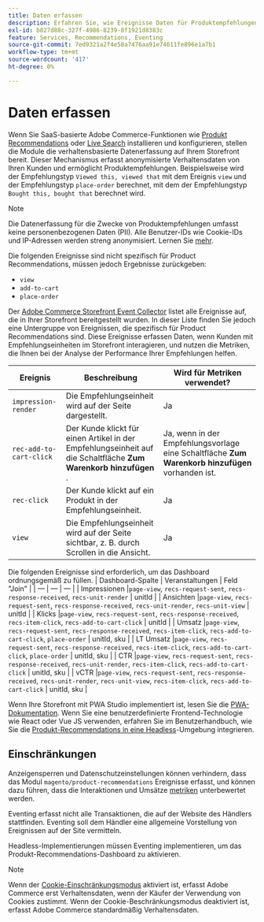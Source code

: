 ```yaml
---
title: Daten erfassen
description: Erfahren Sie, wie Ereignisse Daten für Produktempfehlungen erfassen.
exl-id: b827d88c-327f-4986-8239-8f1921d8383c
feature: Services, Recommendations, Eventing
source-git-commit: 7ed9321a2f4e58a7476aa91e74611fe896e1a7b1
workflow-type: tm+mt
source-wordcount: '417'
ht-degree: 0%

---
```


# Daten erfassen

Wenn Sie SaaS-basierte Adobe Commerce-Funktionen wie [Produkt Recommendations](install-configure.md) oder [Live Search](https://experienceleague.adobe.com/docs/commerce-merchant-services/live-search/onboard/install.html) installieren und konfigurieren, stellen die Module die verhaltensbasierte Datenerfassung auf Ihrem Storefront bereit. Dieser Mechanismus erfasst anonymisierte Verhaltensdaten von Ihren Kunden und ermöglicht Produktempfehlungen. Beispielsweise wird der Empfehlungstyp `Viewed this, viewed that` mit dem Ereignis `view` und der Empfehlungstyp `place-order` berechnet, mit dem der Empfehlungstyp `Bought this, bought that` berechnet wird.

>[!NOTE]
>
>Die Datenerfassung für die Zwecke von Produktempfehlungen umfasst keine personenbezogenen Daten (PII). Alle Benutzer-IDs wie Cookie-IDs und IP-Adressen werden streng anonymisiert. Lernen Sie [mehr](https://www.adobe.com/privacy/experience-cloud.html).

Die folgenden Ereignisse sind nicht spezifisch für Product Recommendations, müssen jedoch Ergebnisse zurückgeben:

- `view`
- `add-to-cart`
- `place-order`

Der [Adobe Commerce Storefront Event Collector](https://developer.adobe.com/commerce/services/shared-services/storefront-events/collector/#quick-start) listet alle Ereignisse auf, die in Ihrer Storefront bereitgestellt wurden. In dieser Liste finden Sie jedoch eine Untergruppe von Ereignissen, die spezifisch für Product Recommendations sind. Diese Ereignisse erfassen Daten, wenn Kunden mit Empfehlungseinheiten im Storefront interagieren, und nutzen die Metriken, die Ihnen bei der Analyse der Performance Ihrer Empfehlungen helfen.

| Ereignis | Beschreibung | Wird für Metriken verwendet? |
| --- | --- | --- |
| `impression-render` | Die Empfehlungseinheit wird auf der Seite dargestellt. | Ja |
| `rec-add-to-cart-click` | Der Kunde klickt für einen Artikel in der Empfehlungseinheit auf die Schaltfläche **Zum Warenkorb hinzufügen** . | Ja, wenn in der Empfehlungsvorlage eine Schaltfläche **Zum Warenkorb hinzufügen** vorhanden ist. |
| `rec-click` | Der Kunde klickt auf ein Produkt in der Empfehlungseinheit. | Ja |
| `view` | Die Empfehlungseinheit wird auf der Seite sichtbar, z. B. durch Scrollen in die Ansicht. | Ja |

Die folgenden Ereignisse sind erforderlich, um das Dashboard ordnungsgemäß zu füllen.
| Dashboard-Spalte | Veranstaltungen    | Feld &quot;Join&quot;  |
| — | — | — |
| Impressionen      |`page-view`, `recs-request-sent`, `recs-response-received`, `recs-unit-render` | unitId  |
| Ansichten            |`page-view`, `recs-request-sent`, `recs-response-received`, `recs-unit-render`, `recs-unit-view` | unitId  |
| Klicks           |`page-view`, `recs-request-sent`, `recs-response-received`, `recs-item-click`, `recs-add-to-cart-click`    | unitId  |
| Umsatz          |`page-view`, `recs-request-sent`, `recs-response-received`, `recs-item-click`, `recs-add-to-cart-click`, `place-order` | unitId, sku |
| LT Umsatz       |`page-view`, `recs-request-sent`, `recs-response-received`, `recs-item-click`, `recs-add-to-cart-click`, `place-order` | unitId, sku |
| CTR              |`page-view`, `recs-request-sent`, `recs-response-received`, `recs-unit-render`, `recs-item-click`, `recs-add-to-cart-click`  | unitId, sku |
| vCTR             |`page-view`, `recs-request-sent`, `recs-response-received`, `recs-unit-render`, `recs-unit-view`, `recs-item-click`, `recs-add-to-cart-click` | unitId, sku |

Wenn Ihre Storefront mit PWA Studio implementiert ist, lesen Sie die [PWA-Dokumentation](https://developer.adobe.com/commerce/pwa-studio/integrations/product-recommendations/). Wenn Sie eine benutzerdefinierte Frontend-Technologie wie React oder Vue JS verwenden, erfahren Sie im Benutzerhandbuch, wie Sie die [Produkt-Recommendations in eine Headless](headless.md)-Umgebung integrieren.

## Einschränkungen

Anzeigensperren und Datenschutzeinstellungen können verhindern, dass das Modul `magento/product-recommendations` Ereignisse erfasst, und können dazu führen, dass die Interaktionen und Umsätze [metriken](workspace.md) unterbewertet werden.

Eventing erfasst nicht alle Transaktionen, die auf der Website des Händlers stattfinden. Eventing soll dem Händler eine allgemeine Vorstellung von Ereignissen auf der Site vermitteln.

Headless-Implementierungen müssen Eventing implementieren, um das Produkt-Recommendations-Dashboard zu aktivieren.

>[!NOTE]
>
>Wenn der [Cookie-Einschränkungsmodus](https://experienceleague.adobe.com/docs/commerce-admin/start/compliance/privacy/compliance-cookie-law.html) aktiviert ist, erfasst Adobe Commerce erst Verhaltensdaten, wenn der Käufer der Verwendung von Cookies zustimmt. Wenn der Cookie-Beschränkungsmodus deaktiviert ist, erfasst Adobe Commerce standardmäßig Verhaltensdaten.
